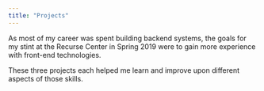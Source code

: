 ```yaml
---
title: "Projects"
---
```


As most of my career was spent building backend systems,
the goals for my stint
at the Recurse Center
in Spring 2019 were
to gain more experience
with front-end technologies.

These three projects each helped me learn
and improve upon
different aspects of those skills.
